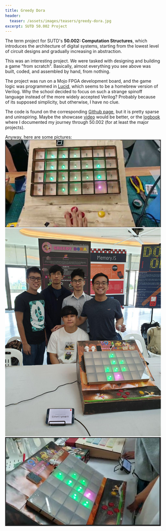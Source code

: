 ```yaml
---
title: Greedy Dora
header:
  teaser: /assets/images/teasers/greedy-dora.jpg
excerpt: SUTD 50.002 Project
---
```


The term project for SUTD's **50.002: Computation Structures**, which introduces the architecture of digital systems, starting from the lowest level of circuit designs and gradually increasing in abstraction.

This was an interesting project. We were tasked with designing and building a game "from scratch". Basically, almost everything you see above was built, coded, and assembled by hand, from nothing.

The project was run on a Mojo FPGA development board, and the game logic was programmed in [Lucid](https://alchitry.com/pages/lucid-fpga-tutorials), which seems to be a homebrew version of Verilog. Why the school decided to focus on such a strange spinoff language instead of the more widely accepted Verilog? Probably because of its supposed simplicity, but otherwise, I have no clue.

The code is found on the corresponding [Github page](https://github.com/Mickey1356/50.002-1D-Project), but it is pretty sparse and uninspiring. Maybe the showcase [video](https://www.youtube.com/watch?v=xlRRnP96CLI) would be better, or the [logbook](https://docs.google.com/document/d/1hv2qKLyltzZX0CgbW2B89OBdlEvEwer7jJM_EUT-YsA/edit?usp=sharing) where I documented my journey through 50.002 (for at least the major projects).

Anyway, here are some pictures:
![50.002-pic1](/assets/images/50002-pic1.PNG)
![50.002-pic2](/assets/images/50002-pic2.jpg)
![50.002-pic3](/assets/images/50002-pic3.PNG)